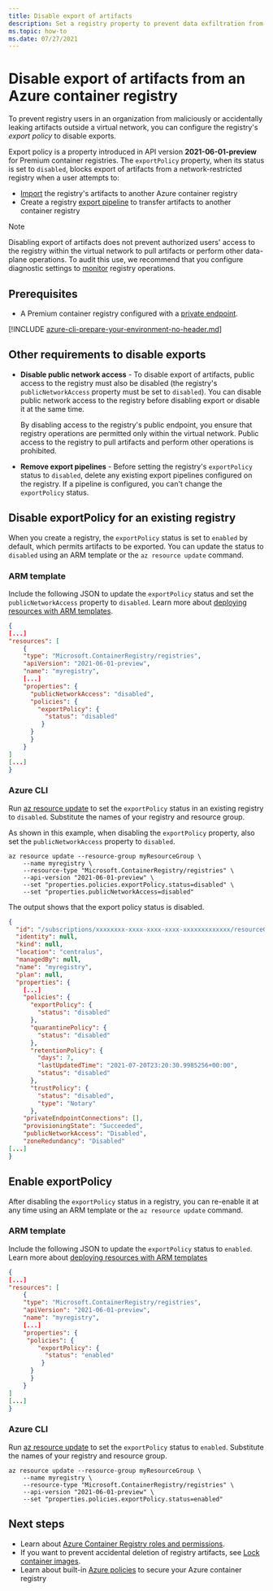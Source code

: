 ```yaml
---
title: Disable export of artifacts
description: Set a registry property to prevent data exfiltration from a Premium Azure container registry.
ms.topic: how-to
ms.date: 07/27/2021
---
```


# Disable export of artifacts from an Azure container registry 

To prevent registry users in an organization from maliciously or accidentally leaking artifacts outside a virtual network, you can configure the registry's *export policy* to disable exports.

Export policy is a property introduced in API version **2021-06-01-preview** for Premium container registries. The `exportPolicy` property, when its status is set to `disabled`, blocks export of artifacts from a network-restricted registry when a user attempts to:

* [Import](container-registry-import-images.md) the registry's artifacts to another Azure container registry
* Create a registry [export pipeline](container-registry-transfer-images.md) to transfer artifacts to another container registry

> [!NOTE]
> Disabling export of artifacts does not prevent authorized users' access to the registry within the virtual network to pull artifacts or perform other data-plane operations. To audit this use, we recommend that you configure diagnostic settings to [monitor](monitor-service.md) registry operations. 

## Prerequisites

* A Premium container registry configured with a [private endpoint](container-registry-private-link.md).

[!INCLUDE [azure-cli-prepare-your-environment-no-header.md](../../includes/azure-cli-prepare-your-environment-no-header.md)]

## Other requirements to disable exports

* **Disable public network access** - To disable export of artifacts, public access to the registry must also be disabled (the registry's `publicNetworkAccess` property must be set to `disabled`). You can disable public network access to the registry before disabling export or disable it at the same time.

    By disabling access to the registry's public endpoint, you ensure that registry operations are permitted only within the virtual network. Public access to the registry to pull artifacts and perform other operations is prohibited. 

*  **Remove export pipelines** - Before setting the registry's `exportPolicy` status to `disabled`, delete any existing export pipelines configured on the registry. If a pipeline is configured, you can't change the `exportPolicy` status.

## Disable exportPolicy for an existing registry

When you create a registry, the `exportPolicy` status is set to `enabled` by default, which permits artifacts to be exported. You can update the status to `disabled` using an ARM template or the `az resource update` command.

### ARM template 

Include the following JSON to update the `exportPolicy` status and set the `publicNetworkAccess` property to `disabled`. Learn more about [deploying resources with ARM templates](../azure-resource-manager/templates/deploy-cli.md).

```json
{
[...]
"resources": [
    {
    "type": "Microsoft.ContainerRegistry/registries",
    "apiVersion": "2021-06-01-preview",
    "name": "myregistry",
    [...]
    "properties": {
      "publicNetworkAccess": "disabled",
      "policies": {
        "exportPolicy": {
          "status": "disabled"
         }
      }
      }
    }
]
[...]
}
```

### Azure CLI

Run [az resource update](/cli/azure/resource/#az-resource-update) to set the `exportPolicy` status in an existing registry to `disabled`. Substitute the names of your registry and resource group.

As shown in this example, when disabling the `exportPolicy` property, also set the `publicNetworkAccess` property to `disabled`.

```azurecli
az resource update --resource-group myResourceGroup \
    --name myregistry \
    --resource-type "Microsoft.ContainerRegistry/registries" \
    --api-version "2021-06-01-preview" \
    --set "properties.policies.exportPolicy.status=disabled" \
    --set "properties.publicNetworkAccess=disabled"  
```

The output shows that the export policy status is disabled.

```json
{
  "id": "/subscriptions/xxxxxxxx-xxxx-xxxx-xxxx-xxxxxxxxxxxxx/resourceGroups/myResourceGroup/providers/Microsoft.ContainerRegistry/registries/myregistry",
  "identity": null,
  "kind": null,
  "location": "centralus",
  "managedBy": null,
  "name": "myregistry",
  "plan": null,
  "properties": {
    [...]
    "policies": {
      "exportPolicy": {
        "status": "disabled"
      },
      "quarantinePolicy": {
        "status": "disabled"
      },
      "retentionPolicy": {
        "days": 7,
        "lastUpdatedTime": "2021-07-20T23:20:30.9985256+00:00",
        "status": "disabled"
      },
      "trustPolicy": {
        "status": "disabled",
        "type": "Notary"
      },
    "privateEndpointConnections": [],
    "provisioningState": "Succeeded",
    "publicNetworkAccess": "Disabled",
    "zoneRedundancy": "Disabled"
[...]
}
```

## Enable exportPolicy 

After disabling the `exportPolicy` status in a registry, you can re-enable it at any time using an ARM template or the `az resource update` command.

### ARM template 

Include the following JSON to update the `exportPolicy` status to `enabled`. Learn more about [deploying resources with ARM templates](../azure-resource-manager/templates/deploy-cli.md)

```json
{
[...]
"resources": [
    {
    "type": "Microsoft.ContainerRegistry/registries",
    "apiVersion": "2021-06-01-preview",
    "name": "myregistry",
    [...]
    "properties": {
     "policies": {
        "exportPolicy": {
          "status": "enabled"
         }
      }
      }
    }
]
[...]
}
```

### Azure CLI

Run [az resource update](/cli/azure/resource/#az-resource-update) to set the `exportPolicy` status to `enabled`. Substitute the names of your registry and resource group.

```azurecli
az resource update --resource-group myResourceGroup \
    --name myregistry \
    --resource-type "Microsoft.ContainerRegistry/registries" \
    --api-version "2021-06-01-preview" \
    --set "properties.policies.exportPolicy.status=enabled"
```
 
## Next steps

* Learn about [Azure Container Registry roles and permissions](container-registry-roles.md).
* If you want to prevent accidental deletion of registry artifacts, see [Lock container images](container-registry-image-lock.md).
* Learn about built-in [Azure policies](container-registry-azure-policy.md) to secure your Azure container registry
